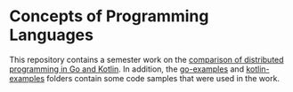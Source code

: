 # Concepts of Programming Languages

This repository contains a semester work on the [comparison of distributed programming in Go and Kotlin](./compare-go-distributed-programming-with-kotlin.adoc). In addition, the [go-examples](./go-examples) and [kotlin-examples](./kotlin-examples) folders contain some code samples that were used in the work.
